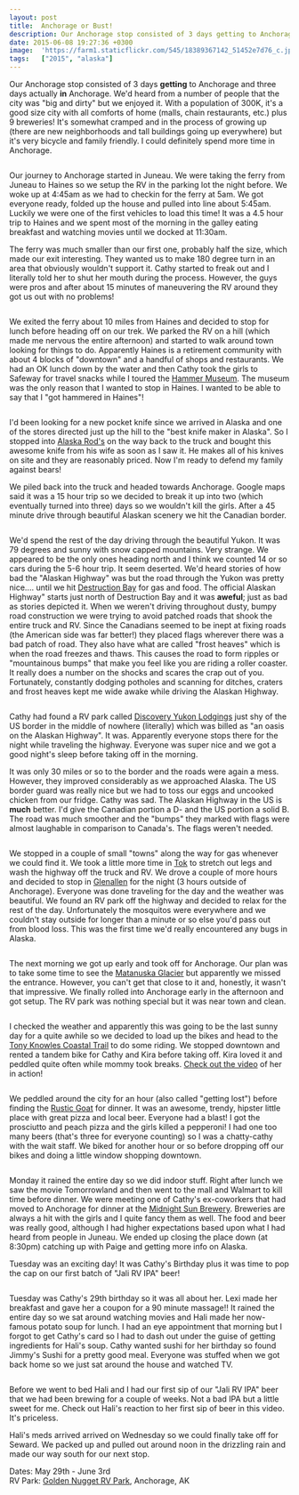 ```yaml
---
layout: post
title:  Anchorage or Bust!
description: Our Anchorage stop consisted of 3 days getting to Anchorage and three days...
date: 2015-06-08 19:27:36 +0300
image:  'https://farm1.staticflickr.com/545/18389367142_51452e7d76_c.jpg'
tags:   ["2015", "alaska"]
---
```

<p>Our Anchorage stop consisted of 3 days <strong>getting</strong> to Anchorage and three days actually <strong>in</strong> Anchorage.  We'd heard from a number of people that the city was &quot;big and dirty&quot; but we enjoyed it. With a population of 300K, it's a good size city with all comforts of home (malls, chain restaurants, etc.) plus 9 breweries! It's somewhat cramped and in the process of growing up (there are new neighborhoods and tall buildings going up everywhere) but it's very bicycle and family friendly. I could definitely spend more time in Anchorage.</p>
<p><img src="https://farm9.staticflickr.com/8820/18289017575_442e1f7c80_c.jpg" alt="" ></p>
<p>Our journey to Anchorage started in Juneau. We were taking the ferry from Juneau to Haines so we setup the RV in the parking lot the night before. We woke up at 4:45am as we had to checkin for the ferry at 5am. We got everyone ready, folded up the house and pulled into line about 5:45am. Luckily we were one of the first vehicles to load this time! It was a 4.5 hour trip to Haines and we spent most of the morning in the galley eating breakfast and watching movies until we docked at 11:30am.</p>
<p>The ferry was much smaller than our first one, probably half the size, which made our exit interesting. They wanted us to make 180 degree turn in an area that obviously wouldn't support it. Cathy started to freak out and I literally told her to shut her mouth during the process. However, the guys were pros and after about 15 minutes of maneuvering the RV around they got us out with no problems!</p>
<p><img src="https://farm9.staticflickr.com/8849/18262595626_e0ed43cae6_c.jpg" alt="" ></p>
<p>We exited the ferry about 10 miles from Haines and decided to stop for lunch before heading off on our trek. We parked the RV on a hill (which made me nervous the entire afternoon) and started to walk around town looking for things to do. Apparently Haines is a retirement community with about 4 blocks of &quot;downtown&quot; and a handful of shops and restaurants. We had an OK lunch down by the water and then Cathy took the girls to Safeway for travel snacks while I toured the <a href="http://www.hammermuseum.org/">Hammer Museum</a>. The museum was the only reason that I wanted to stop in Haines. I wanted to be able to say that I &quot;got hammered in Haines&quot;!</p>
<p><img src="https://farm1.staticflickr.com/313/18604990112_ca40991a36_c.jpg" alt="" ></p>
<p>I'd been looking for a new pocket knife since we arrived in Alaska and one of the stores directed just up the hill to the &quot;best knife maker in Alaska&quot;. So I stopped into <a href="http://www.alaskarods.com/">Alaska Rod's</a> on the way back to the truck and bought this awesome knife from his wife as soon as I saw it. He makes all of his knives on site and they are reasonably priced. Now I'm ready to defend my family against bears!</p>
<p>We piled back into the truck and headed towards Anchorage. Google maps said it was a 15 hour trip so we decided to break it up into two (which eventually turned into three) days so we wouldn't kill the girls. After a 45 minute drive through beautiful Alaskan scenery we hit the Canadian border.</p>
<p><img src="https://farm8.staticflickr.com/7789/17666420014_b1a333f560_c.jpg" alt="" ></p>
<p>We'd spend the rest of the day driving through the beautiful Yukon. It was 79 degrees and sunny with snow capped mountains. Very strange. We appeared to be the only ones heading north and I think we  counted 14 or so cars during the 5-6 hour trip. It seem deserted. We'd heard stories of how bad the &quot;Alaskan Highway&quot; was but the road through the Yukon was pretty nice.... until we hit <a href="https://www.google.com/maps/place/Destruction+Bay,+YT,+Canada/@61.2504293,-138.7992879,12z/data=!3m1!4b1!4m2!3m1!1s0x5152b9ffea6418eb:0xa77b3bf3e8e5f183">Destruction Bay</a> for gas and food. The official Alaskan Highway&quot; starts just north of Destruction Bay and it was <strong>aweful</strong>; just as bad as stories depicted it. When we weren't driving throughout dusty, bumpy road construction we were trying to avoid patched roads that shook the entire truck and RV. Since the Canadians seemed to be inept at fixing roads (the American side was far better!) they placed flags wherever there was a bad patch of road. They also have what are called &quot;frost heaves&quot; which is when the road freezes and thaws. This causes the road to form ripples or &quot;mountainous bumps&quot; that make you feel like you are riding a roller coaster. It really does a number on the shocks and scares the crap out of you. Fortunately, constantly dodging potholes and scanning for ditches, craters and frost heaves kept me wide awake while driving the Alaskan Highway.</p>
<p><img src="https://farm9.staticflickr.com/8899/18101305930_955c67cac3_c.jpg" alt="" ></p>
<p>Cathy had found a RV park called <a href="http://www.discoveryyukon.com/">Discovery Yukon Lodgings</a> just shy of the US border in the middle of nowhere (literally) which was billed as &quot;an oasis on the Alaskan Highway&quot;. It was. Apparently everyone stops there for the night while traveling the highway. Everyone was super nice and we got a good night's sleep before taking off in the morning.</p>
<p>It was only 30 miles or so to the border and the roads were again a mess. However, they improved considerably as we approached Alaska. The US border guard was really nice but we had to toss our eggs and uncooked chicken from our fridge. Cathy was sad. The Alaskan Highway in the US is <strong>much</strong> better. I'd give the Canadian portion a D- and the US portion a solid B. The road was much smoother and the &quot;bumps&quot; they marked with flags were almost laughable in comparison to Canada's. The flags weren't needed.</p>
<p><img src="https://farm1.staticflickr.com/437/17671190204_144b9b9e02_c.jpg" alt="" ></p>
<p>We stopped in a couple of small &quot;towns&quot; along the way for gas whenever we could find it. We took a little more time in <a href="https://www.google.com/maps/place/Tok,+AK/@63.3226495,-143.074947,11z/data=!3m1!4b1!4m2!3m1!1s0x514a7375ee013bc1:0x220333797f4bd4e8">Tok</a> to stretch out legs and wash the highway off the truck and RV. We drove a couple of more hours and  decided to stop in <a href="https://www.google.com/maps/place/Glennallen,+AK/@62.1371669,-145.7133916,11z/data=!3m1!4b1!4m2!3m1!1s0x56b58f7ca3dee581:0xb6ed06eaba74ea88">Glenallen</a> for the night (3 hours outside of Anchorage). Everyone was done traveling for the day and the weather was beautiful. We found an RV park off the highway and decided to relax for the rest of the day. Unfortunately the mosquitos were everywhere and we couldn't stay outside for longer than a minute or so else you'd pass out from blood loss. This was the first time we'd really encountered any bugs in Alaska.</p>
<p><img src="https://farm8.staticflickr.com/7760/18395088531_6b74b70397_c.jpg" alt="" ></p>
<p>The next morning we got up early and took off for Anchorage. Our plan was to take some time to see the <a href="http://www.alaska.org/advice/best-roadside-glaciers">Matanuska Glacier</a> but apparently we missed the entrance. However, you can't get that close to it and, honestly, it wasn't that impressive. We finally rolled into Anchorage early in the afternoon and got setup. The RV park was nothing special but it was near town and clean.</p>
<p><img src="https://farm9.staticflickr.com/8803/17770836854_d9bd1e9de0_c.jpg" alt="" ></p>
<p>I checked the weather and apparently this was going to be the last sunny day for a quite awhile so we decided to load up the bikes and head to the <a href="http://anchoragecoastaltrail.com">Tony Knowles Coastal Trail</a> to do some riding. We stopped downtown and rented a tandem bike for Cathy and Kira before taking off. Kira loved it and peddled quite often while mommy took breaks. <a href="https://www.flickr.com/photos/jeffdonthemic/17989712454/in/album-72157654252300155/">Check out the video</a> of her in action!</p>
<p><img src="https://farm9.staticflickr.com/8777/17772848293_e7a6de2a99_c.jpg" alt="" ></p>
<p>We peddled around the city for an hour (also called &quot;getting lost&quot;) before finding the <a href="http://rusticgoat.com/">Rustic Goat</a> for dinner. It was an awesome, trendy, hipster little place with great pizza and local beer. Everyone had a blast! I got the prosciutto and peach pizza and the girls killed a pepperoni! I had one too many beers (that's three for everyone counting) so I was a chatty-cathy with the wait staff.  We biked for another hour or so before dropping off our bikes and doing a little window shopping downtown.</p>
<p><img src="https://farm1.staticflickr.com/395/17920753904_229926b2da_c.jpg" alt="" ></p>
<p>Monday it rained the entire day so we did indoor stuff. Right after lunch we saw the movie Tomorrowland and then went to the mall and Walmart to kill time before dinner. We were meeting one of Cathy's ex-coworkers that had moved to Anchorage for dinner at the <a href="http://midnightsunbrewing.com/">Midnight Sun Brewery</a>. Breweries are always a hit with the girls and I quite fancy them as well. The food and beer was really good, although I had higher expectations based upon what I had heard from people in Juneau. We ended up closing the place down (at 8:30pm) catching up with Paige and getting more info on Alaska.</p>
<p>Tuesday was an exciting day! It was Cathy's Birthday plus it was time to pop the cap on our first batch of &quot;Jali RV IPA&quot; beer!</p>
<p><img src="https://farm1.staticflickr.com/511/18207342119_2b77c5a182_c.jpg" alt="" ></p>
<p>Tuesday was Cathy's 29th birthday so it was all about her. Lexi made her breakfast and gave her a coupon for a 90 minute massage!! It rained the entire day so we sat around watching movies and Hali made her now-famous potato soup for lunch. I had an eye appointment that morning but I forgot to get Cathy's card so I had to dash out under the guise of getting ingredients for Hali's soup. Cathy wanted sushi for her birthday so found Jimmy's Sushi for a pretty good meal. Everyone was stuffed when we got back home so we just sat around the house and watched TV.</p>
<p><img src="https://farm1.staticflickr.com/416/18543479025_815daa7892_c.jpg" alt="" ></p>
<p>Before we went to bed Hali and I had our first sip of our &quot;Jali RV IPA&quot; beer that we had been brewing for a couple of weeks. Not a bad IPA but a little sweet for me. Check out Hali's reaction to her first sip of beer in this video. It's priceless.</p>
<p>Hali's meds arrived arrived on Wednesday so we could finally take off for Seward.  We packed up and pulled out around noon in the drizzling rain and made our way south for our next stop.</p>
<p>Dates: May 29th - June 3rd<br>
RV Park: <a href="http://goldennuggetcamperpark.com/">Golden Nugget RV Park</a>, Anchorage, AK</p>


